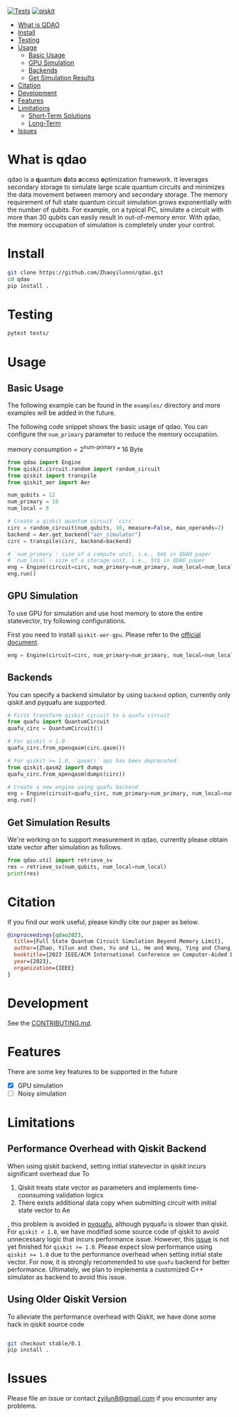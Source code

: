 [![Tests](https://github.com/Zhaoyilunnn/qdao/actions/workflows/unit_test.yml/badge.svg?branch=main)](https://github.com/Zhaoyilunnn/qdao/actions/workflows/unit_test.yml)
[![qiskit](https://img.shields.io/badge/qiskit%20community-8A2BE2)](https://qiskit.org/ecosystem)

- [What is QDAO](#what-is-qdao)
- [Install](#install)
- [Testing](#testing)
- [Usage](#usage)
  * [Basic Usage](#basic-usage)
  * [GPU Simulation](#gpu-simulation)
  * [Backends](#backends)
  * [Get Simulation Results](#get-simulation-results)
- [Citation](#citation)
- [Development](#development)
- [Features](#features)
- [Limitations](#limitations)
  * [Short-Term Solutions](#short-term-solutions)
  * [Long-Term](#long-term)
- [Issues](#issues)


# What is qdao
qdao is a **q**uantum **d**ata **a**ccess **o**ptimization framework. It leverages secondary storage to simulate large scale quantum circuits and minimizes the data movement between memory and secondary storage. The memory requirement of full state quantum circuit simulation grows exponentially with the number of qubits. For example, on a typical PC, simulate a circuit with more than 30 qubits can easily result in out-of-memory error. With qdao, the memory occupation of simulation is  completely under your control.

# Install

```BASH
git clone https://github.com/Zhaoyilunnn/qdao.git
cd qdao
pip install .
```

# Testing
```BASH
pytest tests/
```

# Usage

## Basic Usage

The following example can be found in the `examples/` directory and more examples will be added in the future.

The following code snippet shows the basic usage of qdao. You can configure the `num_primary` parameter to reduce the memory occupation.

$\text{memory consumption} = 2^{\text{num-primary}} * 16 \text{ Byte}$

```Python
from qdao import Engine
from qiskit.circuit.random import random_circuit
from qiskit import transpile
from qiskit_aer import Aer

num_qubits = 12
num_primary = 10
num_local = 8

# Create a qiskit quantum circuit `circ`
circ = random_circuit(num_qubits, 10, measure=False, max_operands=2)
backend = Aer.get_backend("aer_simulator")
circ = transpile(circ, backend=backend)

# `num_primary`: size of a compute unit, i.e., $m$ in QDAO paper
# `num_local`: size of a storage unit, i.e., $t$ in QDAO paper
eng = Engine(circuit=circ, num_primary=num_primary, num_local=num_local)
eng.run()
```

## GPU Simulation

To use GPU for simulation and use host memory to store the entire statevector, try following configurations.

First you need to install `qiskit-aer-gpu`. Please refer to the [official document](https://github.com/Qiskit/qiskit-aer).

```Python
eng = Engine(circuit=circ, num_primary=num_primary, num_local=num_local, sv_location="memory", device="GPU")
```


## Backends

You can specify a backend simulator by using `backend` option, currently only qiskit and pyquafu are supported.

```Python
# First transform qiskit circuit to a quafu circuit
from quafu import QuantumCircuit
quafu_circ = QuantumCircuit(1)

# For qiskit < 1.0
quafu_circ.from_openqasm(circ.qasm())

# For qiskit >= 1.0, `qasm()` api has been deprecated.
from qiskit.qasm2 import dumps
quafu_circ.from_openqasm(dumps(circ))

# Create a new engine using quafu backend
eng = Engine(circuit=quafu_circ, num_primary=num_primary, num_local=num_local, backend="quafu")
eng.run()
```

## Get Simulation Results

We're working on to support measurement in qdao, currently please obtain state vector after simulation as follows.

```Python
from qdao.util import retrieve_sv
res = retrieve_sv(num_qubits, num_local=num_local)
print(res)
```

# Citation
If you find our work useful, please kindly cite our paper as below.
```bib
@inproceedings{qdao2023,
  title={Full State Quantum Circuit Simulation Beyond Memory Limit},
  author={Zhao, Yilun and Chen, Yu and Li, He and Wang, Ying and Chang, Kaiyan and Wang, Bingmeng and Li, Bing and Han, Yinhe},
  booktitle={2023 IEEE/ACM International Conference on Computer-Aided Design (ICCAD)},
  year={2023},
  organization={IEEE}
}
```

# Development

See the [CONTRIBUTING.md](https://github.com/Zhaoyilunnn/qdao/blob/main/CONTRIBUTING.md).

# Features
There are some key features to be supported in the future

 - [x] GPU simulation
 - [ ] Noisy simulation

# Limitations

## Performance Overhead with Qiskit Backend
When using qiskit backend, setting initial statevector in qiskit incurs significant overhead due To
1. Qiskit treats state vector as parameters and implements time-coonsuming validation logics
2. There exists additional data copy when submitting circuit with initial state vector to Ae

, this problem is avoided in [pyquafu](https://github.com/ScQ-Cloud/pyquafu), although pyquafu is slower than qiskit. For `qiskit < 1.0`, we have modified some source code of qiskit to avoid unnecessary logic that incurs performance issue. However, this [issue](https://github.com/Zhaoyilunnn/qdao/issues/14) is not yet finished for `qiskit >= 1.0`. Please expect slow performance using `qiskit >= 1.0` due to the performance overhead when setting initial state vector. For now, it is strongly recommended to use `quafu` backend for better performance. Ultimately, we plan to implementa a customized C++ simulator as backend to avoid this issue.


## Using Older Qiskit Version

To alleviate the performance overhead with Qiskit, we have done some hack in qiskit source code

```bash

git checkout stable/0.1
pip install .
```


# Issues
Please file an issue or contact zyilun8@gmail.com if you encounter any problems.
